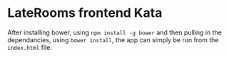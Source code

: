 # LateRooms frontend Kata

After installing bower, using `npm install -g bower` and then pulling in the dependancies, using `bower install`, the app can simply be run from the `index.html` file.

